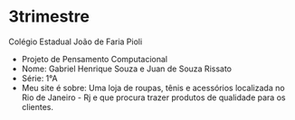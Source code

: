 # 3trimestre
Colégio Estadual João de Faria Pioli
- Projeto de Pensamento Computacional
- Nome: Gabriel Henrique Souza e Juan de Souza Rissato 
- Série: 1°A
- Meu site é sobre: Uma loja de roupas, tênis e acessórios localizada no Rio de Janeiro - Rj e que procura trazer produtos de qualidade para os clientes.
